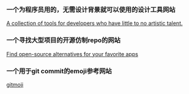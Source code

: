 ### 一个为程序员用的，无需设计背景就可以使用的设计**工具**网站
[A collection of tools for developers who have little to no artistic talent.](https://nodesign.dev/)

### 一个寻找大型项目的开源仿制repo的网站
[Find open-source alternatives for your favorite apps](https://opensource.builders/)

### 一个用于git commit的emoji参考网站
[gitmoji](https://gitmoji.carloscuesta.me/)
